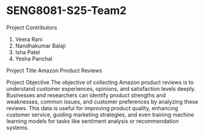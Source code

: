 # SENG8081-S25-Team2

Project Contributors
1. Veera Rani
2. Nandhakumar Balaji
3. Isha Patel
4. Yesha Panchal

Project Title
Amazon Product Reviews

Project Objective
The objective of collecting Amazon product reviews is to understand customer experiences, opinions, and satisfaction levels deeply. Businesses and researchers can identify product strengths and weaknesses, common issues, and customer preferences by analyzing these reviews. This data is useful for improving product quality, enhancing customer service, guiding marketing strategies, and even training machine learning models for tasks like sentiment analysis or recommendation systems.
